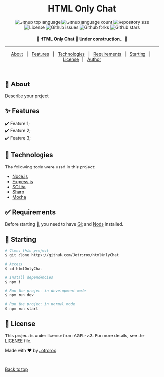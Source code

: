 <div align="center" id="top"> 
  <!-- <img src="./.github/chat_showcase.gif" alt="Html_only_chat" /> -->

  &#xa0;

  <!-- <a href="https://html_only_chat.netlify.app">Demo</a> -->
</div>

<h1 align="center">HTML Only Chat</h1>

<p align="center">
  <img alt="Github top language" src="https://img.shields.io/github/languages/top/Jotrorox/htmlOnlyChat?color=56BEB8">

  <img alt="Github language count" src="https://img.shields.io/github/languages/count/Jotrorox/htmlOnlyChat?color=56BEB8">

  <img alt="Repository size" src="https://img.shields.io/github/repo-size/Jotrorox/htmlOnlyChat?color=56BEB8">

  <img alt="License" src="https://img.shields.io/github/license/Jotrorox/htmlOnlyChat?color=56BEB8">

  <img alt="Github issues" src="https://img.shields.io/github/issues/Jotrorox/htmlOnlyChat?color=56BEB8" /> 

  <img alt="Github forks" src="https://img.shields.io/github/forks/Jotrorox/htmlOnlyChat?color=56BEB8" /> 

  <img alt="Github stars" src="https://img.shields.io/github/stars/Jotrorox/htmlOnlyChat?color=56BEB8" /> 
</p>

<!-- Status -->

<h4 align="center"> 
	🚧  HTML Only Chat 🚀 Under construction...  🚧
</h4> 

<hr>

<p align="center">
  <a href="#dart-about">About</a> &#xa0; | &#xa0; 
  <a href="#sparkles-features">Features</a> &#xa0; | &#xa0;
  <a href="#rocket-technologies">Technologies</a> &#xa0; | &#xa0;
  <a href="#white_check_mark-requirements">Requirements</a> &#xa0; | &#xa0;
  <a href="#checkered_flag-starting">Starting</a> &#xa0; | &#xa0;
  <a href="#memo-license">License</a> &#xa0; | &#xa0;
  <a href="https://github.com/jotrorox" target="_blank">Author</a>
</p>

<br>

## :dart: About ##

Describe your project

## :sparkles: Features ##

:heavy_check_mark: Feature 1;\
:heavy_check_mark: Feature 2;\
:heavy_check_mark: Feature 3;

## :rocket: Technologies ##

The following tools were used in this project:

- [Node.js](https://nodejs.org/en/)
- [Express.js](https://expressjs.com/)
- [SQLite](https://www.sqlite.org/)
- [Sharp](https://sharp.pixelplumbing.com/)
- [Mocha](https://mochajs.org/)

## :white_check_mark: Requirements ##

Before starting :checkered_flag:, you need to have [Git](https://git-scm.com) and [Node](https://nodejs.org/en/) installed.

## :checkered_flag: Starting ##

```bash
# Clone this project
$ git clone https://github.com/Jotrorox/htmlOnlyChat

# Access
$ cd htmlOnlyChat

# Install dependencies
$ npm i

# Run the project in development mode
$ npm run dev

# Run the project in normal mode
$ npm run start
```

## :memo: License ##

This project is under license from AGPL-v.3. For more details, see the [LICENSE](LICENSE) file.


Made with :heart: by <a href="https://github.com/Jotrorox" target="_blank">Jotrorox</a>

&#xa0;

<a href="#top">Back to top</a>
